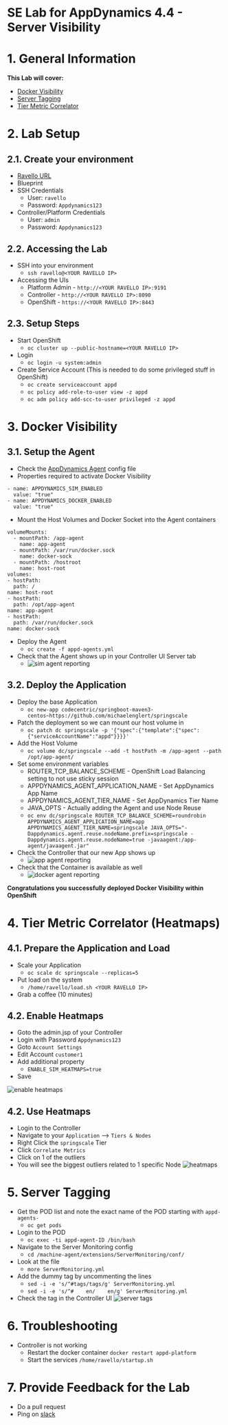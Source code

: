 SE Lab for AppDynamics 4.4 - Server Visibility
======
# 1. General Information
**This Lab will cover:**
* [Docker Visibility]
* [Server Tagging]
* [Tier Metric Correlator]

# 2. Lab Setup
## 2.1. Create your environment
* [Ravello URL]
* Blueprint
* SSH Credentials
  * User: ```ravello```
  * Password: ```Appdynamics123```
* Controller/Platform Credentials
  * User: ```admin```
  * Password: ```Appdynamics123```

## 2.2. Accessing the Lab
* SSH into your environment
  * ```ssh ravello@<YOUR RAVELLO IP>```
* Accessing the UIs
  * Platform Admin - ```http://<YOUR RAVELLO IP>:9191```
  * Controller - ```http://<YOUR RAVELLO IP>:8090```
  * OpenShift - ```https://<YOUR RAVELLO IP>:8443```

## 2.3. Setup Steps
* Start OpenShift
  * ```oc cluster up --public-hostname=<YOUR RAVELLO IP>```
* Login
  * ```oc login -u system:admin```
* Create Service Account (This is needed to do some privileged stuff in OpenShift)
  * ```oc create serviceaccount appd```
  * ```oc policy add-role-to-user view -z appd```
  * ```oc adm policy add-scc-to-user privileged -z appd```

# 3. Docker Visibility
## 3.1. Setup the Agent
* Check the [AppDynamics Agent] config file
* Properties required to activate Docker Visibility  

```
- name: APPDYNAMICS_SIM_ENABLED
  value: "true"
- name: APPDYNAMICS_DOCKER_ENABLED
  value: "true"
```
* Mount the Host Volumes and Docker Socket into the Agent containers

```
volumeMounts:
  - mountPath: /app-agent
    name: app-agent
  - mountPath: /var/run/docker.sock
    name: docker-sock
  - mountPath: /hostroot
    name: host-root
volumes:
- hostPath:
  path: /
name: host-root
- hostPath:
  path: /opt/app-agent
name: app-agent
- hostPath:
  path: /var/run/docker.sock
name: docker-sock
```
* Deploy the Agent
  * ```oc create -f appd-agents.yml```
* Check that the Agent shows up in your Controller UI Server tab
  * ![sim agent reporting](img/sim_agent_reporting.png)

## 3.2. Deploy the Application
* Deploy the base Application
  * ```oc new-app codecentric/springboot-maven3-centos~https://github.com/michaelenglert/springscale```
* Patch the deployment so we can mount our host volume in
  * ```oc patch dc springscale -p '{"spec":{"template":{"spec":{"serviceAccountName":"appd"}}}}'```
* Add the Host Volume
  * ```oc volume dc/springscale --add -t hostPath -m /app-agent --path /opt/app-agent/```
* Set some environment variables
  * ROUTER_TCP_BALANCE_SCHEME - OpenShift Load Balancing setting to not use sticky session
  * APPDYNAMICS_AGENT_APPLICATION_NAME - Set AppDynamics App Name
  * APPDYNAMICS_AGENT_TIER_NAME - Set AppDynamics Tier Name
  * JAVA_OPTS - Actually adding the Agent and use Node Reuse
  * ```oc env dc/springscale ROUTER_TCP_BALANCE_SCHEME=roundrobin APPDYNAMICS_AGENT_APPLICATION_NAME=app APPDYNAMICS_AGENT_TIER_NAME=springscale JAVA_OPTS="-Dappdynamics.agent.reuse.nodeName.prefix=springscale -Dappdynamics.agent.reuse.nodeName=true -javaagent:/app-agent/javaagent.jar"```
* Check the Controller that our new App shows up
  * ![app agent reporting](img/app_agent_reporting.png)
* Check that the Container is available as well
  * ![docker agent reporting](img/docker_agent_reporting.png)

**Congratulations you successfully deployed Docker Visibility within OpenShift**

# 4. Tier Metric Correlator (Heatmaps)
## 4.1. Prepare the Application and Load
* Scale your Application
  * ```oc scale dc springscale --replicas=5```
* Put load on the system
  * ```/home/ravello/load.sh <YOUR RAVELLO IP>```
* Grab a coffee (10 minutes)
## 4.2. Enable Heatmaps
* Goto the admin.jsp of your Controller
* Login with Password ```Appdynamics123```
* Goto ```Account Settings```
* Edit Account ```customer1```
* Add additional property
  * ```ENABLE_SIM_HEATMAPS=true```
* Save

![enable heatmaps](img/enable_heatmaps.png)
## 4.2. Use Heatmaps
* Login to the Controller
* Navigate to your ```Application``` --> ```Tiers & Nodes```
* Right Click the ```springscale``` Tier
* Click ```Correlate Metrics```
* Click on 1 of the outliers
* You will see the biggest outliers related to 1 specific Node
![heatmaps](img/heatmaps.png)

# 5. Server Tagging
* Get the POD list and note the exact name of the POD starting with ```appd-agents-```
  * ```oc get pods```
* Login to the POD
  * ```oc exec -ti appd-agent-ID /bin/bash```
* Navigate to the Server Monitoring config
  * ```cd /machine-agent/extensions/ServerMonitoring/conf/```
* Look at the file
  * ```more ServerMonitoring.yml```
* Add the dummy tag by uncommenting the lines
  * ```sed -i -e 's/^#tags/tags/g' ServerMonitoring.yml```
  * ```sed -i -e 's/^#    en/    en/g' ServerMonitoring.yml```
* Check the tag in the Controller UI
![server tags](img/server_tags.png)

# 6. Troubleshooting
* Controller is not working
  * Restart the docker container ```docker restart appd-platform```
  * Start the services ```/home/ravello/startup.sh```

# 7. Provide Feedback for the Lab

* Do a pull request
* Ping on [slack]

[AppDynamics Agent]: /appd-agents.yml
[Tier Metric Correlator]: https://docs.appdynamics.com/display/latest/Tier+Metric+Correlator
[Server Tagging]: https://docs.appdynamics.com/display/latest/Server+Tagging
[Docker Visibility]: https://docs.appdynamics.com/display/latest/Integrated+Docker+Visibility
[ravello url]: https://cloud.ravellosystems.com/
[slack]: https://appdynamics.slack.com/messages/@michael.englert
